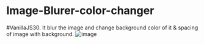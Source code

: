 # Image-Blurer-color-changer
#VanillaJS30. It blur the image and change background color of it & spacing of image with background.
![image](https://user-images.githubusercontent.com/78221707/120106072-39365e00-c179-11eb-8a81-cd3c0c405ffe.png)

